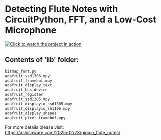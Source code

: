 # Detecting Flute Notes with CircuitPython, FFT, and a Low-Cost Microphone

[![Click to watch the project in action](https://img.youtube.com/vi/u4khjD6jiP0/0.jpg)](https://www.youtube.com/watch?v=u4khjD6jiP0)



## Contents of 'lib' folder:
```bash
bitmap_font.py
adafruit_ssd1306.mpy
adafruit_framebuf.mpy
adafruit_display_text
adafruit_bus_device
adafruit_register
adafruit_ssd1305.mpy
adafruit_displayio_ssd1305.mpy
adafruit_displayio_sh1106.mpy
adafruit_display_shapes
adafruit_pixel_framebuf.mpy
```

For more details please visit: https://ashishware.com/2025/02/23/pipico_flute_notes/
